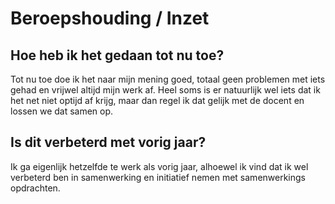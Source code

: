 # Beroepshouding / Inzet

## Hoe heb ik het gedaan tot nu toe?

Tot nu toe doe ik het naar mijn mening goed, totaal geen problemen met iets gehad en vrijwel altijd mijn werk af.
Heel soms is er natuurlijk wel iets dat ik het net niet optijd af krijg, maar dan regel ik dat gelijk met de docent en
lossen we dat samen op.

## Is dit verbeterd met vorig jaar?

Ik ga eigenlijk hetzelfde te werk als vorig jaar, alhoewel ik vind dat ik wel verbeterd ben in samenwerking en initiatief
nemen met samenwerkings opdrachten.



